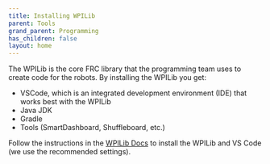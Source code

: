 ```yaml
---
title: Installing WPILib
parent: Tools
grand_parent: Programming
has_children: false
layout: home
---
```


The WPILib is the core FRC library that the programming team uses to create code for the robots. By installing the WPILib you get:
- VSCode, which is an integrated development environment (IDE) that works best with the WPILib
- Java JDK
- Gradle
- Tools (SmartDashboard, Shuffleboard, etc.)

Follow the instructions in the [WPILib Docs](https://docs.wpilib.org/en/stable/docs/zero-to-robot/step-2/wpilib-setup.html) to install the WPILib and VS Code (we use the recommended settings).

